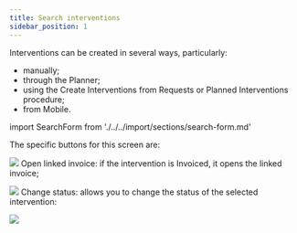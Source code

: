 ```yaml
---
title: Search interventions
sidebar_position: 1
---
```


Interventions can be created in several ways, particularly:
- manually;
- through the Planner;
- using the Create Interventions from Requests or Planned Interventions procedure;
- from Mobile.

import SearchForm from './../../import/sections/search-form.md'

<SearchForm />

The specific buttons for this screen are:

![](/img/neutral/common/open.png) Open linked invoice: if the intervention is Invoiced, it opens the linked invoice;

![](/img/neutral/common/edit.png) Change status: allows you to change the status of the selected intervention:

![](/img/it-it/project-management/intervention/change.png)